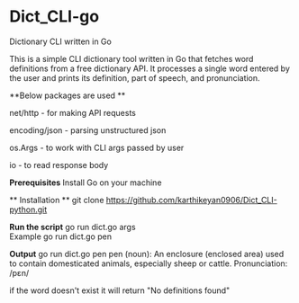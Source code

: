 # Dict_CLI-go
Dictionary CLI written in Go

This is a simple CLI dictionary tool written in Go that fetches word definitions from a free dictionary API. It processes a single word entered by the user and prints its definition, part of speech, and pronunciation.

**Below packages are used **

net/http - for making API requests

encoding/json - parsing unstructured json 

os.Args - to work with CLI args passed by user

io - to read response body

**Prerequisites**
 Install Go on your machine

** Installation **
  git clone https://github.com/karthikeyan0906/Dict_CLI-python.git 

**Run the script**
    go run dict.go args     
Example 
    go run dict.go pen
    
**Output**
     go run dict.go pen
    pen (noun): An enclosure (enclosed area) used to contain domesticated animals, especially sheep or cattle.
    Pronunciation: /pɛn/
    
if the word doesn't exist it will return "No definitions found"

